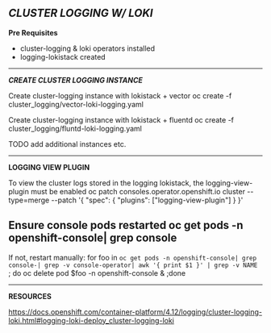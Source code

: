*CLUSTER LOGGING W/ LOKI*
-----------------------------------------


**Pre Requisites**
- cluster-logging & loki operators installed
- logging-lokistack created

-----------------------------------------
***CREATE CLUSTER LOGGING INSTANCE***

Create cluster-logging instance with lokistack + vector
oc create -f cluster_logging/vector-loki-logging.yaml


Create cluster-logging instance with lokistack + fluentd
oc create -f cluster_logging/fluntd-loki-logging.yaml

TODO
add additional instances etc.

-----------------------------------------

**LOGGING VIEW PLUGIN**

To view the cluster logs stored in the logging lokistack, the logging-view-plugin must be enabled
oc patch consoles.operator.openshift.io cluster  --type=merge --patch '{ "spec": { "plugins": ["logging-view-plugin"] } }'

Ensure console pods restarted
oc get pods -n openshift-console| grep console
-----------------------------------------

If not, restart manually:
for foo in `oc get pods -n openshift-console| grep console-| grep -v console-operator| awk '{ print $1 }' | grep -v NAME `; do oc delete pod $foo -n openshift-console & ;done


-----------------------------------------
**RESOURCES**

https://docs.openshift.com/container-platform/4.12/logging/cluster-logging-loki.html#logging-loki-deploy_cluster-logging-loki
